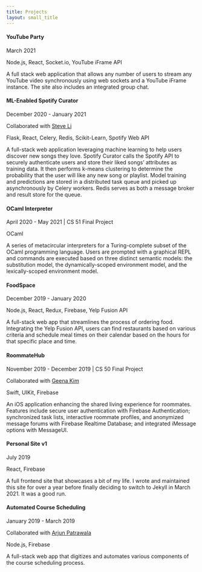 ```yaml
---
title: Projects
layout: small_title
---
```


<div class="project">
	<div class="metadata">
		<h4>YouTube Party</h4>
		<p class="duration">March 2021</p>
		<p class="duration">Node.js, React, Socket.io, YouTube iFrame API</p>
	</div>
	<p class="description">
		A full stack web application that allows any number of users to stream any
    YouTube video synchronously using web sockets and a YouTube iFrame instance.
    The site also includes an integrated group chat.
	</p>
</div>

<div class="project">
	<div class="metadata">
		<h4>ML-Enabled Spotify Curator</h4>
		<p class="duration">December 2020 - January 2021</p>
		<p class="duration">
			Collaborated with
			<a
				href="https://steve-li.com"
				target="_blank"
				rel="noopener noreferrer"
			>Steve Li</a>
		</p>
		<p class="duration">
      Flask, React, Celery, Redis, Scikit-Learn, Spotify Web API
    </p>
	</div>
	<p class="description">
		A full-stack web application leveraging machine learning to help users
    discover new songs they love. Spotify Curator calls the Spotify API to
    securely authenticate users and store their liked songs’ attributes as
    training data. It then performs k-means clustering to determine the
    probability that the user will like any new song or playlist. Model training
    and predictions are stored in a distributed task queue and picked up
    asynchronously by Celery workers. Redis serves as both a message broker and
    result store for the queue.
	</p>
</div>

<div class="project">
	<div class="metadata">
		<h4>OCaml Interpreter</h4>
		<p class="duration">April 2020 - May 2021 | CS 51 Final Project</p>
		<p class="duration">OCaml</p>
	</div>
	<p class="description">
		A series of metacircular interpreters for a Turing-complete subset of the
		OCaml programming language. Users are prompted with a graphical REPL and
		commands are executed based on three distinct semantic models: the
		substitution model, the dynamically-scoped environment model, and the
		lexically-scoped environment model.
	</p>
</div>

<div class="project">
	<div class="metadata">
		<h4>FoodSpace</h4>
		<p class="duration">December 2019 - January 2020</p>
		<p class="duration">Node.js, React, Redux, Firebase, Yelp Fusion API</p>
	</div>
	<p class="description">
		A full-stack web app that streamlines the process of ordering food.
		Integrating the Yelp Fusion API, users can find restaurants based on various
		criteria and schedule meal times on their calendar based on the hours for
		that specific place and time.
	</p>
</div>

<div class="project">
	<div class="metadata">
		<h4>RoommateHub</h4>
		<p class="duration">November 2019 - December 2019 | CS 50 Final Project</p>
		<p class="duration">
			Collaborated with
			<a
				href="https://github.com/gnakim"
				target="_blank"
				rel="noopener noreferrer"
			>Geena Kim</a>
		</p>
		<p class="duration">Swift, UIKit, Firebase</p>
	</div>
	<p class="description">
		An iOS application enhancing the shared living experience for roommates.
		Features include secure user authentication with Firebase Authentication;
		synchronized task lists, interactive roommate profiles, and anonymized
		message forums with Firebase Realtime Database; and integrated iMessage
		options with MessageUI.
	</p>
</div>

<div class="project">
	<div class="metadata">
		<h4>Personal Site v1</h4>
		<p class="duration">July 2019</p>
		<p class="duration">React, Firebase</p>
	</div>
	<p class="description">
		A full frontend site that showcases a bit of my life. I wrote and maintained
		this site for over a year before finally deciding to switch to Jekyll in
		March 2021. It was a good run.
	</p>
</div>

<div class="project">
	<div class="metadata">
		<h4>Automated Course Scheduling</h4>
		<p class="duration">January 2019 - March 2019</p>
		<p class="duration">
			Collaborated with
			<a href="https://github.com/arjunpat"
				 target="_blank"
				 rel="noopener noreferrer"
			>Arjun Patrawala</a>
		</p>
		<p class="duration">Node.js, Firebase</p>
	</div>
	<p class="description">
		A full-stack web app that digitizes and automates various components of the
		course scheduling process.
	</p>
</div>
